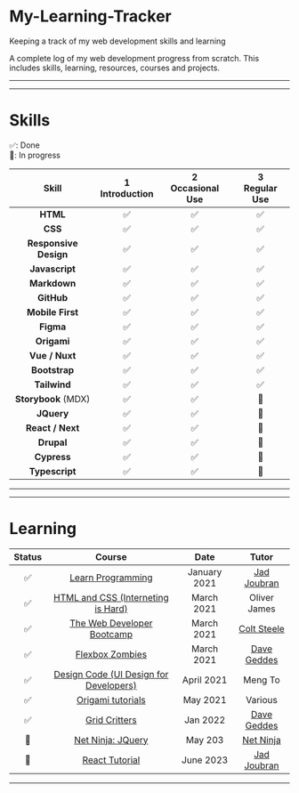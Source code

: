 # My-Learning-Tracker
Keeping a track of my web development skills and learning

A complete log of my web development progress from scratch. This includes skills, learning, resources, courses and projects. 

---
---

# Skills   

✅: Done <br>
📝: In progress 


|        Skill         |  1<br>Introduction   |  2<br>Occasional Use   |   3<br>Regular Use     |
|:--------------------:| :-------------------:| :---------------------:| :---------------------:|
|     **HTML**         |          ✅          |         ✅             |        ✅              |
|     **CSS**          |          ✅          |         ✅             |        ✅              |
| **Responsive Design**|          ✅          |         ✅             |        ✅              | 
|  **Javascript**      |          ✅          |         ✅             |        ✅              |
|  **Markdown**        |          ✅          |         ✅             |        ✅              |
|  **GitHub**          |          ✅          |         ✅             |        ✅              |
|  **Mobile First**    |          ✅          |         ✅             |        ✅              |
|  **Figma**           |          ✅          |         ✅             |        ✅              |
|  **Origami**         |          ✅          |         ✅             |        ✅              |
|  **Vue / Nuxt**           |          ✅          |            ✅           |         ✅       |
|  **Bootstrap**       |          ✅           |           ✅           |        ✅             |
|  **Tailwind**       |          ✅           |           ✅           |        ✅             |
|  **Storybook** (MDX)|          ✅           |           ✅           |        📝            |
|  **JQuery**       |          ✅           |           ✅           |        📝             |
|  **React / Next** |              ✅         |           ✅           |          📝           |
|  **Drupal**   |              ✅         |           ✅           |          📝           |
|  **Cypress**       |          ✅           |           ✅           |        📝             |
|  **Typescript**     |          ✅           |           ✅           |        📝            |


---
---

# Learning

|  Status   |  Course                                     | Date         | Tutor         |
|:---------:|:-------------------------------------------:|:------------:|:-------------:|
|   ✅      | [Learn Programming]                         | January 2021   | [Jad Joubran] |
|   ✅      | [HTML and CSS (Interneting is Hard)]         | March 2021    | Oliver James  |
|    ✅       | [The Web Developer Bootcamp]                 | March 2021    | [Colt Steele] |
|   ✅      | [Flexbox Zombies]                            | March 2021    | [Dave Geddes] |
|   ✅      | [Design Code (UI Design for Developers)]     | April 2021    | Meng To       |
|   ✅      | [Origami tutorials]                          | May 2021      | Various       |
|   ✅      | [Grid Critters]                              | Jan 2022      | [Dave Geddes] |
|    📝      | [Net Ninja: JQuery]                          | May 203      | [Net Ninja] |
|   📝     | [React Tutorial]                              | June 2023      | [Jad Joubran] |



[//]:# (Reference links to courses)
[Learn Programming]:https://learnprogramming.online/
[HTML and CSS (Interneting is Hard)]: https://www.internetingishard.com/ 
[The Web Developer Bootcamp]: https://www.udemy.com/course/the-web-developer-bootcamp/
[Flexbox Zombies]:  https://flexboxzombies.com/p/flexbox-zombies 
[Design Code (UI Design for Developers)]: https://designcode.io/ui-design
[Origami tutorials]: https://origami.design/tutorials/
[Grid Critters]: https://gridcritters.com/
[Net Ninja: JQuery]: https://netninja.dev/
[React Tutorial]: https://react-tutorial.app/


[//]:# (Reference links to tutors)
[Jad Joubran]:https://twitter.com/joubranjad
[Colt Steele]: https://www.udemy.com/user/coltsteele/
[Dave Geddes]: https://twitter.com/geddski?ref_src=twsrc%5Egoogle%7Ctwcamp%5Eserp%7Ctwgr%5Eauthor
[Meng To]: https://twitter.com/MengTo
[Net Ninja]: https://twitter.com/thenetninjauk
----




